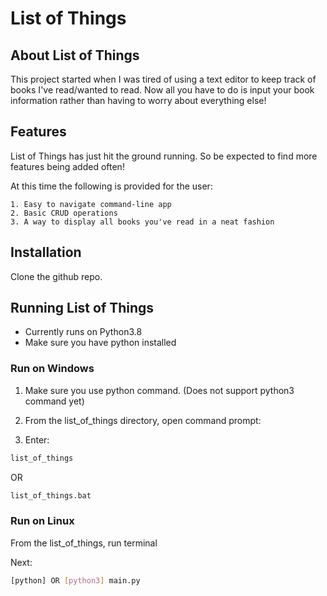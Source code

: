 # List of Things

## About List of Things

This project started when I was tired of using a text editor to keep track of books I've read/wanted to read.
Now all you have to do is input your book information rather than having to worry about everything else!

## Features

List of Things has just hit the ground running. So be expected to find more features being added often!

At this time the following is provided for the user:

	1. Easy to navigate command-line app
	2. Basic CRUD operations
	3. A way to display all books you've read in a neat fashion

## Installation
Clone the github repo.

## Running List of Things
- Currently runs on Python3.8
- Make sure you have python installed


### Run on Windows
1. Make sure you use python command. (Does not support python3 command yet)

2. From the list_of_things directory, open command prompt:

3. Enter: 

```bash
list_of_things
```


OR


```bash
list_of_things.bat
```


### Run on Linux
From the list_of_things, run terminal

Next:

```bash
[python] OR [python3] main.py
```

